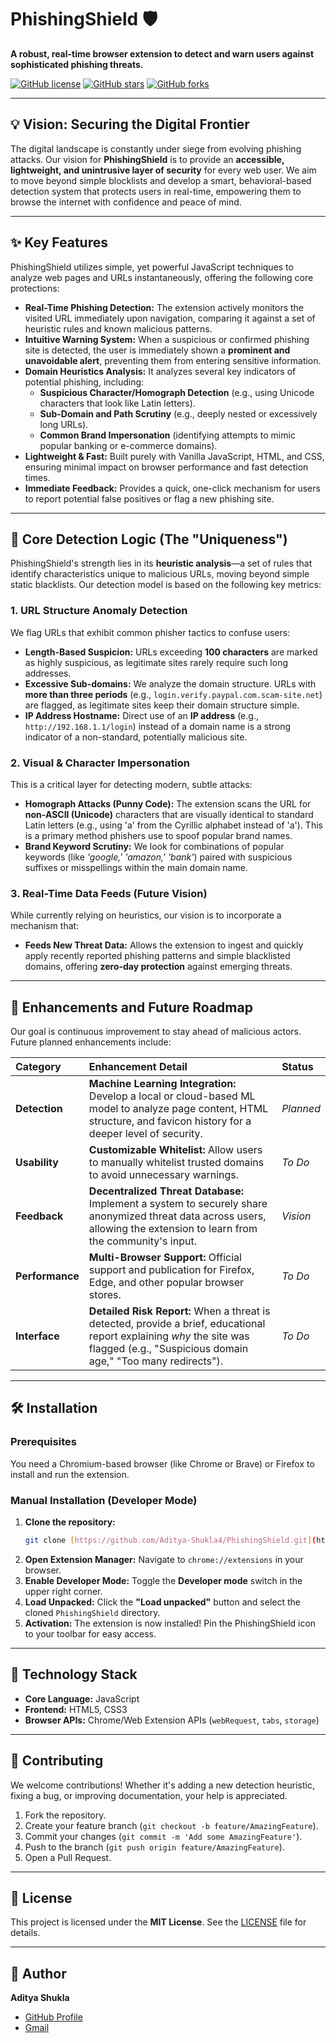 # PhishingShield 🛡️

**A robust, real-time browser extension to detect and warn users against sophisticated phishing threats.**

[![GitHub license](https://img.shields.io/github/license/Aditya-Shukla4/PhishingShield)](/LICENSE)
[![GitHub stars](https://img.shields.io/github/stars/Aditya-Shukla4/PhishingShield?style=social)](https://github.com/Aditya-Shukla4/PhishingShield/stargazers)
[![GitHub forks](https://img.shields.io/github/forks/Aditya-Shukla4/PhishingShield?style=social)](https://github.com/Aditya-Shukla4/PhishingShield/network/members)

---

## 💡 Vision: Securing the Digital Frontier

The digital landscape is constantly under siege from evolving phishing attacks. Our vision for **PhishingShield** is to provide an **accessible, lightweight, and unintrusive layer of security** for every web user. We aim to move beyond simple blocklists and develop a smart, behavioral-based detection system that protects users in real-time, empowering them to browse the internet with confidence and peace of mind.

---

## ✨ Key Features

PhishingShield utilizes simple, yet powerful JavaScript techniques to analyze web pages and URLs instantaneously, offering the following core protections:

* **Real-Time Phishing Detection:** The extension actively monitors the visited URL immediately upon navigation, comparing it against a set of heuristic rules and known malicious patterns.
* **Intuitive Warning System:** When a suspicious or confirmed phishing site is detected, the user is immediately shown a **prominent and unavoidable alert**, preventing them from entering sensitive information.
* **Domain Heuristics Analysis:** It analyzes several key indicators of potential phishing, including:
    * **Suspicious Character/Homograph Detection** (e.g., using Unicode characters that look like Latin letters).
    * **Sub-Domain and Path Scrutiny** (e.g., deeply nested or excessively long URLs).
    * **Common Brand Impersonation** (identifying attempts to mimic popular banking or e-commerce domains).
* **Lightweight & Fast:** Built purely with Vanilla JavaScript, HTML, and CSS, ensuring minimal impact on browser performance and fast detection times.
* **Immediate Feedback:** Provides a quick, one-click mechanism for users to report potential false positives or flag a new phishing site.

---

## 🔬 Core Detection Logic (The "Uniqueness")

PhishingShield's strength lies in its **heuristic analysis**—a set of rules that identify characteristics unique to malicious URLs, moving beyond simple static blacklists. Our detection model is based on the following key metrics:

### 1. **URL Structure Anomaly Detection**
We flag URLs that exhibit common phisher tactics to confuse users:
* **Length-Based Suspicion:** URLs exceeding **100 characters** are marked as highly suspicious, as legitimate sites rarely require such long addresses.
* **Excessive Sub-domains:** We analyze the domain structure. URLs with **more than three periods** (e.g., `login.verify.paypal.com.scam-site.net`) are flagged, as legitimate sites keep their domain structure simple.
* **IP Address Hostname:** Direct use of an **IP address** (e.g., `http://192.168.1.1/login`) instead of a domain name is a strong indicator of a non-standard, potentially malicious site.

### 2. **Visual & Character Impersonation**
This is a critical layer for detecting modern, subtle attacks:
* **Homograph Attacks (Punny Code):** The extension scans the URL for **non-ASCII (Unicode)** characters that are visually identical to standard Latin letters (e.g., using 'а' from the Cyrillic alphabet instead of 'a'). This is a primary method phishers use to spoof popular brand names.
* **Brand Keyword Scrutiny:** We look for combinations of popular keywords (like *'google,' 'amazon,' 'bank'*) paired with suspicious suffixes or misspellings within the main domain name.

### 3. **Real-Time Data Feeds (Future Vision)**
While currently relying on heuristics, our vision is to incorporate a mechanism that:
* **Feeds New Threat Data:** Allows the extension to ingest and quickly apply recently reported phishing patterns and simple blacklisted domains, offering **zero-day protection** against emerging threats.

---

## 🚀 Enhancements and Future Roadmap

Our goal is continuous improvement to stay ahead of malicious actors. Future planned enhancements include:

| Category | Enhancement Detail | Status |
| :--- | :--- | :--- |
| **Detection** | **Machine Learning Integration:** Develop a local or cloud-based ML model to analyze page content, HTML structure, and favicon history for a deeper level of security. | *Planned* |
| **Usability** | **Customizable Whitelist:** Allow users to manually whitelist trusted domains to avoid unnecessary warnings. | *To Do* |
| **Feedback** | **Decentralized Threat Database:** Implement a system to securely share anonymized threat data across users, allowing the extension to learn from the community's input. | *Vision* |
| **Performance** | **Multi-Browser Support:** Official support and publication for Firefox, Edge, and other popular browser stores. | *To Do* |
| **Interface** | **Detailed Risk Report:** When a threat is detected, provide a brief, educational report explaining *why* the site was flagged (e.g., "Suspicious domain age," "Too many redirects"). | *To Do* |

---

## 🛠️ Installation

### Prerequisites

You need a Chromium-based browser (like Chrome or Brave) or Firefox to install and run the extension.

### Manual Installation (Developer Mode)

1.  **Clone the repository:**
    ```bash
    git clone [https://github.com/Aditya-Shukla4/PhishingShield.git](https://github.com/Aditya-Shukla4/PhishingShield.git)
    ```
2.  **Open Extension Manager:** Navigate to `chrome://extensions` in your browser.
3.  **Enable Developer Mode:** Toggle the **Developer mode** switch in the upper right corner.
4.  **Load Unpacked:** Click the **"Load unpacked"** button and select the cloned `PhishingShield` directory.
5.  **Activation:** The extension is now installed! Pin the PhishingShield icon to your toolbar for easy access.

---

## 📄 Technology Stack

* **Core Language:** JavaScript
* **Frontend:** HTML5, CSS3
* **Browser APIs:** Chrome/Web Extension APIs (`webRequest`, `tabs`, `storage`)

---

## 🤝 Contributing

We welcome contributions! Whether it's adding a new detection heuristic, fixing a bug, or improving documentation, your help is appreciated.

1.  Fork the repository.
2.  Create your feature branch (`git checkout -b feature/AmazingFeature`).
3.  Commit your changes (`git commit -m 'Add some AmazingFeature'`).
4.  Push to the branch (`git push origin feature/AmazingFeature`).
5.  Open a Pull Request.

---

## 📜 License

This project is licensed under the **MIT License**. See the [LICENSE](/Aditya-Shukla4/PhishingShield/blob/main/LICENSE) file for details.

---

## 👤 Author

**Aditya Shukla**

* [GitHub Profile](https://github.com/Aditya-Shukla4) 
* [Gmail](https://github.com/Aditya-Shukla4) 
